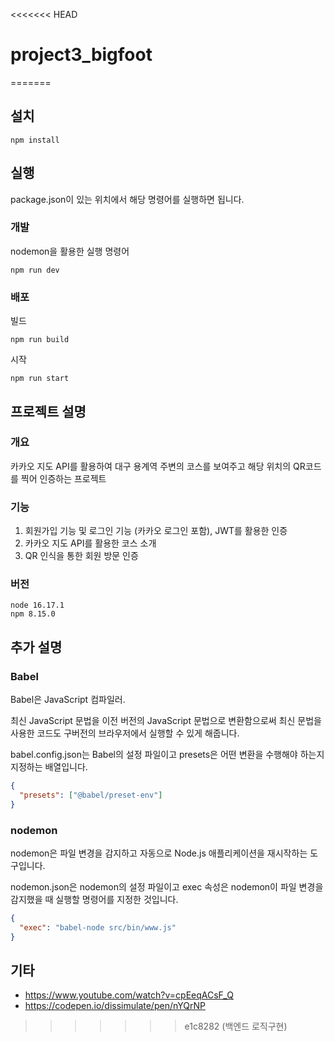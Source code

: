 <<<<<<< HEAD
# project3_bigfoot
=======
## 설치

```
npm install
```

## 실행

package.json이 있는 위치에서 해당 명령어를 실행하면 됩니다.

### 개발
nodemon을 활용한 실행 명령어
```
npm run dev
```

### 배포

빌드 
```
npm run build
```
시작
```
npm run start
```

## 프로젝트 설명

### 개요

카카오 지도 API를 활용하여 대구 용계역 주변의 코스를 보여주고 해당 위치의 QR코드를 찍어 인증하는 프로젝트

### 기능

1. 회원가입 기능 및 로그인 기능 (카카오 로그인 포함), JWT를 활용한 인증
2. 카카오 지도 API를 활용한 코스 소개
3. QR 인식을 통한 회원 방문 인증

### 버전

```
node 16.17.1
npm 8.15.0
```

## 추가 설명

### Babel

Babel은 JavaScript 컴파일러.

최신 JavaScript 문법을 이전 버전의 JavaScript 문법으로 변환함으로써 최신 문법을 사용한 코드도 구버전의 브라우저에서 실행할 수 있게 해줍니다.

babel.config.json는 Babel의 설정 파일이고 presets은 어떤 변환을 수행해야 하는지 지정하는 배열입니다.

```json
{
  "presets": ["@babel/preset-env"]
}
```

### nodemon

nodemon은 파일 변경을 감지하고 자동으로 Node.js 애플리케이션을 재시작하는 도구입니다.

nodemon.json은 nodemon의 설정 파일이고 exec 속성은 nodemon이 파일 변경을 감지했을 때 실행할 명령어를 지정한 것입니다.

```json
{
  "exec": "babel-node src/bin/www.js"
}
```

## 기타

- https://www.youtube.com/watch?v=cpEeqACsF_Q
- https://codepen.io/dissimulate/pen/nYQrNP

>>>>>>> e1c8282 (백엔드 로직구현)
